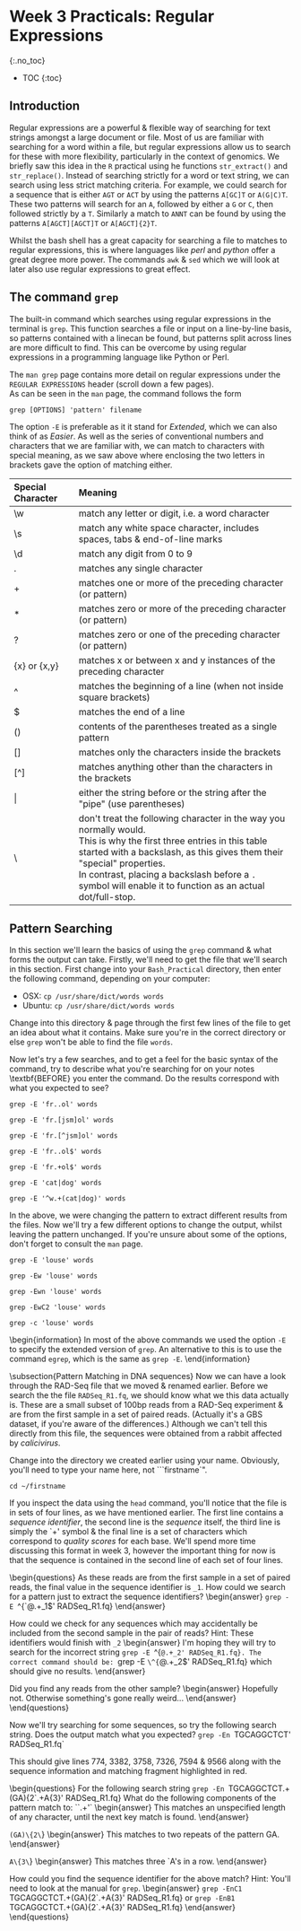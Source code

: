 # Week 3 Practicals: Regular Expressions
{:.no_toc}

* TOC
{:toc}

## Introduction
Regular expressions are a powerful & flexible way of searching for text strings amongst a large document or file.
Most of us are familiar with searching for a word within a file, but regular expressions allow us to search for these with more flexibility, particularly in the context of genomics.
We briefly saw this idea in the `R` practical using he functions `str_extract()` and `str_replace()`.
Instead of searching strictly for a word or text string, we can search using less strict matching criteria.
For example, we could search for a sequence that is either `AGT` or `ACT` by using the patterns  `A[GC]T` or  `A(G|C)T`.
These two patterns will search for an  `A`, followed by either a  `G` or  `C`, then followed strictly by a  `T`.
Similarly a match to `ANNT` can be found by using the patterns `A[AGCT][AGCT]T` or  `A[AGCT]{2}T`.

Whilst the bash shell has a great capacity for searching a file to matches to regular expressions, this is where languages like *perl* and *python* offer a great degree more power.
The commands `awk` & `sed` which we will look at later also use regular expressions to great effect.

## The command `grep`
The built-in command which searches using regular expressions in the terminal is `grep`.
This function searches a file or input on a line-by-line basis, so patterns contained with a linecan be found, but patterns split across lines are more difficult to find.
This can be overcome by using regular expressions in a programming language like Python or Perl.  

The `man grep` page contains more detail on regular expressions under the `REGULAR EXPRESSIONS` header (scroll down a few pages).  
As can be seen in the `man` page, the command follows the form

```
grep [OPTIONS] 'pattern' filename
```
The option `-E` is preferable as it it stand for *Extended*, which we can also think of as *Easier*.
As well as the series of conventional numbers and characters that we are familiar with, we can match to characters with special meaning, as we saw above where enclosing the two letters in brackets gave the option of matching either.

| Special Character | Meaning |
|:----------------- |:------- |
| \w                | match any letter or digit, i.e. a word character |
| \s                | match any white space character, includes spaces, tabs & end-of-line marks |
| \d                | match any digit from 0 to 9 |
| .                 | matches any single character |
| +                 | matches one or more of the preceding character (or pattern) |
| *                 | matches zero or more of the preceding character (or pattern) |
| ?                 | matches zero or one of the preceding character (or pattern)  |
| {x} or {x,y}      | matches x or between x and y instances of the preceding character
| ^                 | matches the beginning of a line (when not inside square brackets) |
| $                 | matches the end of a line |
| ()                | contents of the parentheses treated as a single pattern |
| []                | matches only the characters inside the brackets |
| [^]               | matches anything other than the characters in the brackets |
| &#124;            | either the string before or the string after the "pipe" (use parentheses) |
| \\                | don't treat the following character in the way you normally would.<br> This is why the first three entries in this table started with a backslash, as this gives them their "special" properties.<br> In contrast, placing a backslash before a `.` symbol will enable it to function as an actual dot/full-stop. |


## Pattern Searching
In this section we'll learn the basics of using the `grep` command & what forms the output can take.
Firstly, we'll need to get the file that we'll search in this section.
First change into your `Bash_Practical` directory, then enter the following command, depending on your computer:

- OSX: `cp /usr/share/dict/words words`
- Ubuntu: `cp /usr/share/dict/words words`

Change into this directory & page through the first few lines of the file to get an idea about what it contains.
Make sure you're in the correct directory or else `grep` won't be able to find the file `words`.

Now let's try a few searches, and to get a feel for the basic syntax of the command, try to describe what you're searching for on your notes \textbf{BEFORE} you enter the command.
Do the results correspond with what you expected to see?

```
grep -E 'fr..ol' words
```
```
grep -E 'fr.[jsm]ol' words
```
```
grep -E 'fr.[^jsm]ol' words
```
```
grep -E 'fr..ol$' words
```
```
grep -E 'fr.+ol$' words
```
```
grep -E 'cat|dog' words
```
```
grep -E '^w.+(cat|dog)' words
```



In the above, we were changing the pattern to extract different results from the files.
Now we'll try a few different options to change the output, whilst leaving the pattern unchanged.
If you're unsure about some of the options, don't forget to consult the `man` page.
```
grep -E 'louse' words
```
```
grep -Ew 'louse' words
```
```
grep -Ewn 'louse' words
```
```
grep -EwC2 'louse' words
```
```
grep -c 'louse' words
```


\begin{information}
In most of the above commands we used the option `-E` to specify the extended version of `grep`.
An alternative to this is to use the command `egrep`, which is the same as `grep -E`.
\end{information}

\subsection{Pattern Matching in DNA sequences}
Now we can have a look through the RAD-Seq file that we moved & renamed earlier.
Before we search the the file `RADSeq_R1.fq`, we should know what we this data actually is.
These are a small subset of 100bp reads from a RAD-Seq experiment & are from the first sample in a set of paired reads.
(Actually it's a GBS dataset, if you're aware of the differences.)
Although we can't tell this directly from this file, the sequences were obtained from a rabbit affected by *calicivirus*.


Change into the directory we created earlier using your name.
Obviously, you'll need to type your name here, not ```firstname`".
```
cd ~/firstname
```



If you inspect the data using the `head` command, you'll notice that the file is in sets of four lines, as we have mentioned earlier.
The first line contains a *sequence identifier*, the second line is the *sequence* itself, the third line is simply the `+' symbol & the final line is a set of characters which correspond to *quality scores* for each base.
We'll spend more time discussing this format in week 3, however the important thing for now is that the sequence is contained in the second line of each set of four lines.


\begin{questions}
As these reads are from the first sample in a set of paired reads, the final value in the sequence identifier is `_1`.
How could we search for a pattern just to extract the sequence identifiers?
\begin{answer}
`grep -E `\^{`@.+_1\$' RADSeq_R1.fq}
\end{answer}

How could we check for any sequences which may accidentally be included from the second sample in the pair of reads?
Hint: These identifiers would finish with `_2`
\begin{answer}
I'm hoping they will try to search for the incorrect string
`grep -E `\^{`@.+_2' RADSeq_R1.fq}.
The correct command should be:
`grep -E `\^{`@.+_2\$' RADSeq_R1.fq}
which should give no results.
\end{answer}

Did you find any reads from the other sample?
\begin{answer}
Hopefully not. Otherwise something's gone really weird...
\end{answer}
\end{questions}


Now we'll try searching for some sequences, so try the following search string.
Does the output match what you expected?
`grep -En `TGCAGGCTCT' RADSeq_R1.fq`


This should give lines 774, 3382, 3758, 7326, 7594 & 9566 along with the sequence information and matching fragment highlighted in red.

\begin{questions}
For the following search string
`grep -En `TGCAGGCTCT.+(GA)\{2\`.+A\{3\}' RADSeq_R1.fq}
What do the following components of the pattern match to:
``.+'`
\begin{answer}
This matches an unspecified length of any character, until the next key match is found.
\end{answer}

`(GA)\{2\`}
\begin{answer}
This matches to two repeats of the pattern GA.
\end{answer}

`A\{3\`}
\begin{answer}
This matches three `A's in a row.
\end{answer}

How could you find the sequence identifier for the above match?
Hint: You'll need to look at the manual for `grep`.
\begin{answer}
`grep -EnC1 `TGCAGGCTCT.+(GA)\{2\`.+A\{3\}' RADSeq_R1.fq} or
`grep -EnB1 `TGCAGGCTCT.+(GA)\{2\`.+A\{3\}' RADSeq_R1.fq}
\end{answer}
\end{questions}
